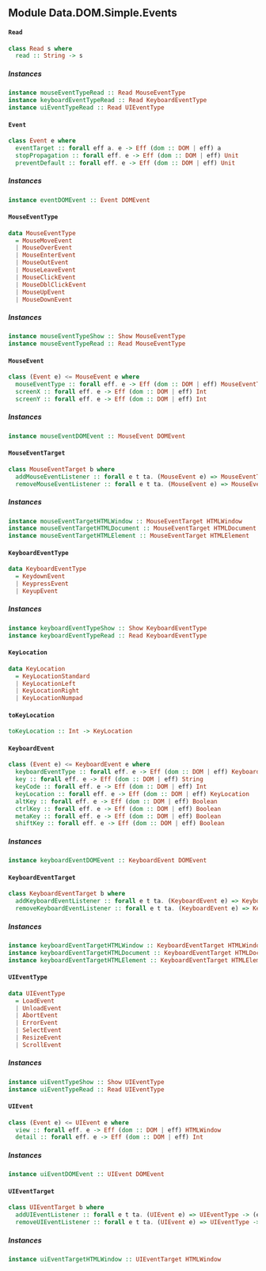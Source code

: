 ## Module Data.DOM.Simple.Events

#### `Read`

``` purescript
class Read s where
  read :: String -> s
```

##### Instances
``` purescript
instance mouseEventTypeRead :: Read MouseEventType
instance keyboardEventTypeRead :: Read KeyboardEventType
instance uiEventTypeRead :: Read UIEventType
```

#### `Event`

``` purescript
class Event e where
  eventTarget :: forall eff a. e -> Eff (dom :: DOM | eff) a
  stopPropagation :: forall eff. e -> Eff (dom :: DOM | eff) Unit
  preventDefault :: forall eff. e -> Eff (dom :: DOM | eff) Unit
```

##### Instances
``` purescript
instance eventDOMEvent :: Event DOMEvent
```

#### `MouseEventType`

``` purescript
data MouseEventType
  = MouseMoveEvent
  | MouseOverEvent
  | MouseEnterEvent
  | MouseOutEvent
  | MouseLeaveEvent
  | MouseClickEvent
  | MouseDblClickEvent
  | MouseUpEvent
  | MouseDownEvent
```

##### Instances
``` purescript
instance mouseEventTypeShow :: Show MouseEventType
instance mouseEventTypeRead :: Read MouseEventType
```

#### `MouseEvent`

``` purescript
class (Event e) <= MouseEvent e where
  mouseEventType :: forall eff. e -> Eff (dom :: DOM | eff) MouseEventType
  screenX :: forall eff. e -> Eff (dom :: DOM | eff) Int
  screenY :: forall eff. e -> Eff (dom :: DOM | eff) Int
```

##### Instances
``` purescript
instance mouseEventDOMEvent :: MouseEvent DOMEvent
```

#### `MouseEventTarget`

``` purescript
class MouseEventTarget b where
  addMouseEventListener :: forall e t ta. (MouseEvent e) => MouseEventType -> (e -> Eff (dom :: DOM | t) Unit) -> b -> Eff (dom :: DOM | ta) Unit
  removeMouseEventListener :: forall e t ta. (MouseEvent e) => MouseEventType -> (e -> Eff (dom :: DOM | t) Unit) -> b -> Eff (dom :: DOM | ta) Unit
```

##### Instances
``` purescript
instance mouseEventTargetHTMLWindow :: MouseEventTarget HTMLWindow
instance mouseEventTargetHTMLDocument :: MouseEventTarget HTMLDocument
instance mouseEventTargetHTMLElement :: MouseEventTarget HTMLElement
```

#### `KeyboardEventType`

``` purescript
data KeyboardEventType
  = KeydownEvent
  | KeypressEvent
  | KeyupEvent
```

##### Instances
``` purescript
instance keyboardEventTypeShow :: Show KeyboardEventType
instance keyboardEventTypeRead :: Read KeyboardEventType
```

#### `KeyLocation`

``` purescript
data KeyLocation
  = KeyLocationStandard
  | KeyLocationLeft
  | KeyLocationRight
  | KeyLocationNumpad
```

#### `toKeyLocation`

``` purescript
toKeyLocation :: Int -> KeyLocation
```

#### `KeyboardEvent`

``` purescript
class (Event e) <= KeyboardEvent e where
  keyboardEventType :: forall eff. e -> Eff (dom :: DOM | eff) KeyboardEventType
  key :: forall eff. e -> Eff (dom :: DOM | eff) String
  keyCode :: forall eff. e -> Eff (dom :: DOM | eff) Int
  keyLocation :: forall eff. e -> Eff (dom :: DOM | eff) KeyLocation
  altKey :: forall eff. e -> Eff (dom :: DOM | eff) Boolean
  ctrlKey :: forall eff. e -> Eff (dom :: DOM | eff) Boolean
  metaKey :: forall eff. e -> Eff (dom :: DOM | eff) Boolean
  shiftKey :: forall eff. e -> Eff (dom :: DOM | eff) Boolean
```

##### Instances
``` purescript
instance keyboardEventDOMEvent :: KeyboardEvent DOMEvent
```

#### `KeyboardEventTarget`

``` purescript
class KeyboardEventTarget b where
  addKeyboardEventListener :: forall e t ta. (KeyboardEvent e) => KeyboardEventType -> (e -> Eff (dom :: DOM | t) Unit) -> b -> Eff (dom :: DOM | ta) Unit
  removeKeyboardEventListener :: forall e t ta. (KeyboardEvent e) => KeyboardEventType -> (e -> Eff (dom :: DOM | t) Unit) -> b -> Eff (dom :: DOM | ta) Unit
```

##### Instances
``` purescript
instance keyboardEventTargetHTMLWindow :: KeyboardEventTarget HTMLWindow
instance keyboardEventTargetHTMLDocument :: KeyboardEventTarget HTMLDocument
instance keyboardEventTargetHTMLElement :: KeyboardEventTarget HTMLElement
```

#### `UIEventType`

``` purescript
data UIEventType
  = LoadEvent
  | UnloadEvent
  | AbortEvent
  | ErrorEvent
  | SelectEvent
  | ResizeEvent
  | ScrollEvent
```

##### Instances
``` purescript
instance uiEventTypeShow :: Show UIEventType
instance uiEventTypeRead :: Read UIEventType
```

#### `UIEvent`

``` purescript
class (Event e) <= UIEvent e where
  view :: forall eff. e -> Eff (dom :: DOM | eff) HTMLWindow
  detail :: forall eff. e -> Eff (dom :: DOM | eff) Int
```

##### Instances
``` purescript
instance uiEventDOMEvent :: UIEvent DOMEvent
```

#### `UIEventTarget`

``` purescript
class UIEventTarget b where
  addUIEventListener :: forall e t ta. (UIEvent e) => UIEventType -> (e -> Eff (dom :: DOM | t) Unit) -> b -> Eff (dom :: DOM | ta) Unit
  removeUIEventListener :: forall e t ta. (UIEvent e) => UIEventType -> (e -> Eff (dom :: DOM | t) Unit) -> b -> Eff (dom :: DOM | ta) Unit
```

##### Instances
``` purescript
instance uiEventTargetHTMLWindow :: UIEventTarget HTMLWindow
```


